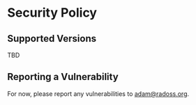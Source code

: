 # Security Policy

## Supported Versions
TBD

## Reporting a Vulnerability

For now, please report any vulnerabilities to adam@radoss.org.
